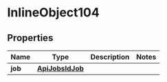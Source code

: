 

# InlineObject104

## Properties

Name | Type | Description | Notes
------------ | ------------- | ------------- | -------------
**job** | [**ApiJobsIdJob**](ApiJobsIdJob.md) |  | 



